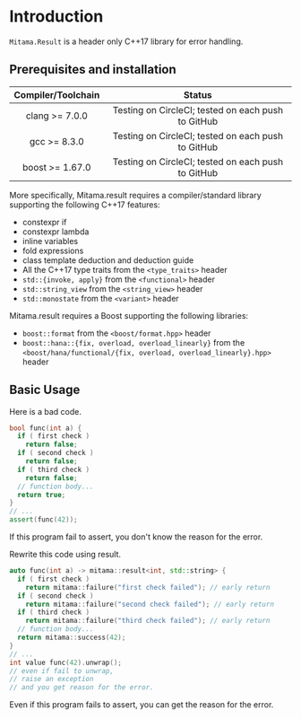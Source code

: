# Introduction

`Mitama.Result` is a header only C++17 library for error handling.


## Prerequisites and installation


| Compiler/Toolchain |                       Status                       |
| :----------------: | :------------------------------------------------: |
|   clang >= 7.0.0   | Testing on CircleCI; tested on each push to GitHub |
|    gcc >= 8.3.0    | Testing on CircleCI; tested on each push to GitHub |
|  boost >= 1.67.0   | Testing on CircleCI; tested on each push to GitHub |

More specifically, Mitama.result requires a compiler/standard library supporting the following C++17 features:

- constexpr if
- constexpr lambda
- inline variables
- fold expressions
- class template deduction and deduction guide
- All the C++17 type traits from the `<type_traits>` header
- `std::{invoke, apply}` from the `<functional>` header
- `std::string_view` from the `<string_view>` header
- `std::monostate` from the `<variant>` header

Mitama.result requires a Boost supporting the following libraries:

- `boost::format` from the `<boost/format.hpp>` header
- `boost::hana::{fix, overload, overload_linearly}` from the `<boost/hana/functional/{fix, overload, overload_linearly}.hpp>` header

## Basic Usage

Here is a bad code.

```cpp
bool func(int a) {
  if ( first check )
    return false;
  if ( second check )
    return false;
  if ( third check )
    return false;
  // function body...
  return true;
}
// ...
assert(func(42));
```

If this program fail to assert, you don't know the reason for the error.

Rewrite this code using result.

```cpp
auto func(int a) -> mitama::result<int, std::string> {
  if ( first check )
    return mitama::failure("first check failed"); // early return
  if ( second check )
    return mitama::failure("second check failed"); // early return
  if ( third check )
    return mitama::failure("third check failed"); // early return
  // function body...
  return mitama::success(42);
}
// ...
int value func(42).unwrap();
// even if fail to unwrap,
// raise an exception
// and you get reason for the error.
```

Even if this program fails to assert, you can get the reason for the error.
